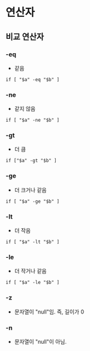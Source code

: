# 연산자


## 비교 연산자

### -eq
- 같음
```
if [ "$a" -eq "$b" ]
```

### -ne
- 같지 않음
```
if [ "$a" -ne "$b" ]
```


### -gt
- 더 큼

```
if ["$a" -gt "$b" ]
```

###  -ge
- 더 크거나 같음

```
if [ "$a" -ge "$b" ]
```

### -lt
- 더 작음

```
if [ "$a" -lt "$b" ]
```

### -le
- 더 작거나 같음
```
if [ "$a" -le "$b" ]
```

### -z
- 문자열이 "null"임. 즉, 길이가 0

### -n
- 문자열이 "null"이 아님.